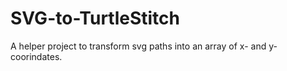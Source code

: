# SVG-to-TurtleStitch
A helper project to transform svg paths into an array of x- and y-coorindates.
